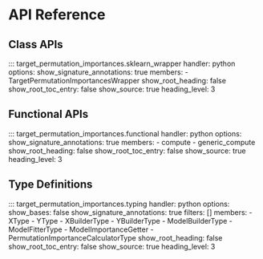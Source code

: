 # API Reference

## Class APIs
::: target_permutation_importances.sklearn_wrapper
    handler: python
    options:
      show_signature_annotations: true
      members:
      - TargetPermutationImportancesWrapper
      show_root_heading: false
      show_root_toc_entry: false
      show_source: true
      heading_level: 3

## Functional APIs
::: target_permutation_importances.functional
    handler: python
    options:
      show_signature_annotations: true
      members:
      - compute
      - generic_compute
      show_root_heading: false
      show_root_toc_entry: false
      show_source: true
      heading_level: 3

## Type Definitions
::: target_permutation_importances.typing
    handler: python
    options:
      show_bases: false
      show_signature_annotations: true
      filters: []
      members:
      - XType
      - YType
      - XBuilderType
      - YBuilderType
      - ModelBuilderType
      - ModelFitterType
      - ModelImportanceGetter
      - PermutationImportanceCalculatorType
      show_root_heading: false
      show_root_toc_entry: false
      show_source: true
      heading_level: 3


<!-- ## compute
::: target_permutation_importances.compute
    options:
      show_source: false
      heading_level: 3

## PermutationImportanceCalculatorType
::: target_permutation_importances.PermutationImportanceCalculatorType
    options:
      show_source: false
      heading_level: 3


## compute_permutation_importance_by_subtraction
::: target_permutation_importances.compute_permutation_importance_by_subtraction
    options:
      show_source: true
      heading_level: 3
</br>
## compute_permutation_importance_by_division
::: target_permutation_importances.compute_permutation_importance_by_division
    options:
      show_source: true
      heading_level: 3
</br>
## compute_permutation_importance_by_wasserstein_distance
::: target_permutation_importances.compute_permutation_importance_by_wasserstein_distance
    options:
      show_source: true
      heading_level: 3 -->